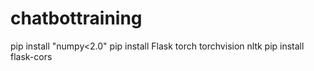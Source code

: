 # chatbottraining

pip install "numpy<2.0"
pip install Flask torch torchvision nltk 
pip install flask-cors  
 
